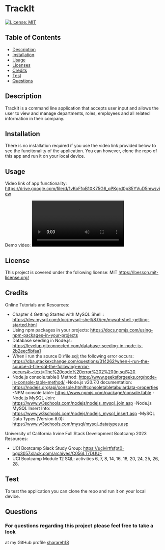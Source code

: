 # TrackIt

  [![License: MIT](https://img.shields.io/badge/License-MIT-yellow.svg)](https://opensource.org/licenses/MIT)

  ## Table of Contents
  * [Description](#description)
  * [Installation](#installation)
  * [Usage](#usage)
  * [Licenses](#license)
  * [Credits](#credits)
  * [Test](#test)
  * [Questions](#questions)
  
  ## Description
  TrackIt is a command line application that accepts user input and allows the user to view and manage departments, roles, employees and all related information in their company.  

  ## Installation
  There is no installation required if you use the video link provided below to see the funcitonality of the application. You can however, clone the repo of this app and run it on your local device.  

  ## Usage
  
  Video link of app functionality:
  https://drive.google.com/file/d/1vKoF1pB1XK75G6_qPKgrd0p85YVuD5mw/view

Demo video:
<video src="TrackIt.mp4" controls title="TrackIt Demo"></video>


  ## License
  This project is covered under the following license: MIT
  https://lbesson.mit-license.org/

  ## Credits
  Online Tutorials and Resources:

-  Chapter 4 Getting Started with MySQL Shell : https://dev.mysql.com/doc/mysql-shell/8.0/en/mysql-shell-getting-started.html 
-  Using npm packages in your projects: https://docs.npmjs.com/using-npm-packages-in-your-projects
-  Database seeding in Node.js:  https://levelup.gitconnected.com/database-seeding-in-node-js-2b2eec5bfaa1
-  When i run the source D:\file.sql; the following error occurs: https://dba.stackexchange.com/questions/314262/when-i-run-the-source-d-file-sql-the-following-error-occurs#:~:text=The%20code%20error%202%20(in,sql%20.
-  Node.js console.table() Method:  https://www.geeksforgeeks.org/node-js-console-table-method/
-Node.js v20.7.0 documentation:  https://nodejs.org/api/console.html#consoletabletabulardata-properties
-NPM console.table: https://www.npmjs.com/package/console.table
-Node.js MySQL Join: https://www.w3schools.com/nodejs/nodejs_mysql_join.asp
-Node.js MySQL Insert Into: https://www.w3schools.com/nodejs/nodejs_mysql_insert.asp
-MySQL Data Types (Version 8.0): https://www.w3schools.com/mysql/mysql_datatypes.asp

University of California Irvine Full Stack Development Bootcamp 2023 Resources:

-  UCI Bootcamp Slack Study Group:  https://ucivirtfsfpt0-bgx3057.slack.com/archives/C056LT7DUUF
-  UCI Bootcamp Module 12 SQL: activities 6, 7, 8, 14, 16, 18, 20, 24, 25, 26, 28. 
  

  ## Test
  To test the application you can clone the repo and run it on your local device.  

  ## Questions
  ### For questions regarding this project please feel free to take a look 
  at my GitHub profile [sharareh18](https://github.com/sharareh18) 
